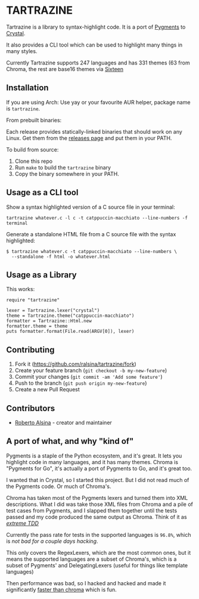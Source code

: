 # TARTRAZINE

Tartrazine is a library to syntax-highlight code. It is
a port of [Pygments](https://pygments.org/) to
[Crystal](https://crystal-lang.org/).

It also provides a CLI tool which can be used to highlight many things in many styles.

Currently Tartrazine supports 247 languages and has 331 themes (63 from Chroma,
the rest are base16 themes via [Sixteen](https://github.com/ralsina/sixteen)

## Installation

If you are using Arch: Use yay or your favourite AUR helper, package name is `tartrazine`.

From prebuilt binaries:

Each release provides statically-linked binaries that should
work on any Linux. Get them from the [releases page](https://github.com/ralsina/tartrazine/releases)
and put them in your PATH.

To build from source:

1. Clone this repo
2. Run `make` to build the `tartrazine` binary
3. Copy the binary somewhere in your PATH.

## Usage as a CLI tool

Show a syntax highlighted version of a C source file in your terminal:

```shell
tartrazine whatever.c -l c -t catppuccin-macchiato --line-numbers -f terminal
```

Generate a standalone HTML file from a C source file with the syntax highlighted:

```shell
$ tartrazine whatever.c -t catppuccin-macchiato --line-numbers \
  --standalone -f html -o whatever.html
```

## Usage as a Library

This works:

```crystal
require "tartrazine"

lexer = Tartrazine.lexer("crystal")
theme = Tartrazine.theme("catppuccin-macchiato")
formatter = Tartrazine::Html.new
formatter.theme = theme
puts formatter.format(File.read(ARGV[0]), lexer)
```

## Contributing

1. Fork it (<https://github.com/ralsina/tartrazine/fork>)
2. Create your feature branch (`git checkout -b my-new-feature`)
3. Commit your changes (`git commit -am 'Add some feature'`)
4. Push to the branch (`git push origin my-new-feature`)
5. Create a new Pull Request

## Contributors

- [Roberto Alsina](https://github.com/ralsina) - creator and maintainer

## A port of what, and why "kind of"

Pygments is a staple of the Python ecosystem, and it's great.
It lets you highlight code in many languages, and it has many
themes. Chroma is "Pygments for Go", it's actually a port of
Pygments to Go, and it's great too.

I wanted that in Crystal, so I started this project. But I did
not read much of the Pygments code. Or much of Chroma's.

Chroma has taken most of the Pygments lexers and turned them into
XML descriptions. What I did was take those XML files from Chroma
and a pile of test cases from Pygments, and I slapped them together
until the tests passed and my code produced the same output as
Chroma. Think of it as [*extreme TDD*](https://ralsina.me/weblog/posts/tartrazine-reimplementing-pygments.html)

Currently the pass rate for tests in the supported languages
is `96.8%`, which is *not bad for a couple days hacking*.

This only covers the RegexLexers, which are the most common ones,
but it means the supported languages are a subset of Chroma's, which
is a subset of Pygments' and DelegatingLexers (useful for things like template languages)

Then performance was bad, so I hacked and hacked and made it significantly
[faster than chroma](https://ralsina.me/weblog/posts/a-tale-of-optimization.html)
which is fun.
